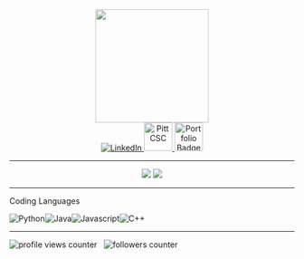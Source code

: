  <div id="header" align="center">
  <img src="https://media.giphy.com/media/KazYtoXQkYy6BlkOwG/giphy.gif" width="200"/>
   <div id="badges">
    <a href="https://www.linkedin.com/in/oliviawininsky">
      <img src="https://img.shields.io/badge/LinkedIn-9cf?style=for-the-badge&logo=linkedin&logoColor=white" alt="LinkedIn"/>
    </a>
    <a href="https://github.com/pittcsc">
      <img src="https://avatars.githubusercontent.com/u/7276234?s=400&u=ec85c7d585c4a845327899bf80a48d763c6ad660&v=4" alt="Pitt CSC" width=50 height=50/>
     </a>
    <a href="https://pittcs.wiki/">
      <img src="https://pittcs.wiki/static/logo-dc33682f9879f0a1d03f4585ac3e029f.svg" alt="Portfolio Badge" width=50 height=50/>
    </a>
  </div>
</div>

---

<div align="center">
  <img src="https://github-readme-stats.vercel.app/api?username=owini&show_icons=true&theme=material-palenight"/>
  <img src="https://github-readme-stats.vercel.app/api/top-langs/?username=owini&layout=compact&theme=material-palenight&hide=jupyter%20notebook"/>
</div>

---

Coding Languages

<div style="display:flex">
 <img alt="Python" src="https://img.shields.io/badge/Python-FFD43B?style=for-the-badge&logo=python&logoColor=blue">
 <img alt="Java" src="https://img.shields.io/badge/Java-ED8B00?style=for-the-badge&logo=java&logoColor=white">
 <img alt="Javascript" src="https://img.shields.io/badge/JavaScript-323330?style=for-the-badge&logo=javascript&logoColor=F7DF1E">
 <img alt="C++" src="https://img.shields.io/badge/C%2B%2B-00599C?style=for-the-badge&logo=c%2B%2B&logoColor=white">
</div>

---

<div>
  <img src="https://komarev.com/ghpvc/?username=sim1029&style=flat-square&color=green" alt="profile views counter"/>
  &nbsp;
  <img src="https://img.shields.io/github/followers/sim1029?label=Follow%20Me%21&style=social" alt="followers counter"/>
</div>
